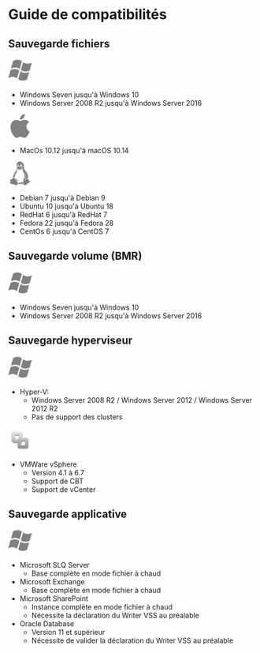 # Guide de compatibilités

## Sauvegarde fichiers

![](../../.gitbook/assets/image%20%288%29.png)

* Windows Seven jusqu'à Windows 10
* Windows Server 2008 R2 jusqu'à Windows Server 2016

![](../../.gitbook/assets/image%20%282%29.png)

* MacOs 10.12 jusqu'à macOS 10.14

![](../../.gitbook/assets/image%20%2818%29.png)

* Debian 7 jusqu'à Debian 9
* Ubuntu 10 jusqu'à Ubuntu 18
* RedHat 6 jusqu'à RedHat 7 
* Fedora 22 jusqu'à Fedora 28 
* CentOs 6 jusqu'à CentOS 7

## Sauvegarde volume \(BMR\)

![](../../.gitbook/assets/image%20%288%29.png)

* Windows Seven jusqu'à Windows 10
* Windows Server 2008 R2 jusqu'à Windows Server 2016

## Sauvegarde hyperviseur

![](../../.gitbook/assets/image%20%288%29.png)

* Hyper-V: 
  * Windows Server 2008 R2 / Windows Server 2012 / Windows Server 2012 R2
  * Pas de support des clusters

![](../../.gitbook/assets/image%20%2826%29.png)

* VMWare vSphere
  * Version 4.1 à 6.7
  * Support de CBT 
  * Support de vCenter

## Sauvegarde applicative

![](../../.gitbook/assets/image%20%288%29.png)

* Microsoft SLQ Server
  * Base complète en mode fichier à chaud
* Microsoft Exchange
  * Base complète en mode fichier à chaud
* Microsoft SharePoint
  * Instance complète en mode fichier à chaud
  * Nécessite la déclaration du Writer VSS au préalable
* Oracle Database
  * Version 11 et supérieur
  * Nécessite de valider la déclaration du Writer VSS au préalable

 



